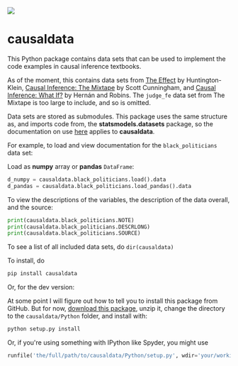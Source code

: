 [![](https://img.shields.io/pypi/dm/causaldata.svg)](https://pypi.org/project/causaldata)

# causaldata

This Python package contains data sets that can be used to implement the code examples in causal inference textbooks.

As of the moment, this contains data sets from [The Effect](https://theeffectbook.net) by Huntington-Klein, [Causal Inference: The Mixtape](https://mixtape.scunning.com/index.html) by Scott Cunningham, and [Causal Inference: What If?](https://www.hsph.harvard.edu/miguel-hernan/causal-inference-book/) by Hernán and Robins. The `judge_fe` data set from The Mixtape is too large to include, and so is omitted.

Data sets are stored as submodules. This package uses the same structure as, and imports code from, the **statsmodels.datasets** package, so the documentation on use [here](https://www.statsmodels.org/devel/datasets/index.html) applies to **causaldata**.

For example, to load and view documentation for the `black_politicians` data set:

Load as **numpy** array or **pandas** `DataFrame`:

```python
d_numpy = causaldata.black_politicians.load().data
d_pandas = causaldata.black_politicians.load_pandas().data
```

To view the descriptions of the variables, the description of the data overall, and the source:

```python
print(causaldata.black_politicians.NOTE)
print(causaldata.black_politicians.DESCRLONG)
print(causaldata.black_politicians.SOURCE)
```

To see a list of all included data sets, do `dir(causaldata)`

To install, do 

```python
pip install causaldata
```

Or, for the dev version:

At some point I will figure out how to tell you to install this package from GitHub. But for now, [download this package](https://github.com/NickCH-K/causaldata/archive/refs/heads/main.zip), unzip it, change the directory to the `causaldata/Python` folder, and install with:

```python
python setup.py install
```

Or, if you're using something with IPython like Spyder, you might use

```python
runfile('the/full/path/to/causaldata/Python/setup.py', wdir='your/working/directory',args='install')
```
